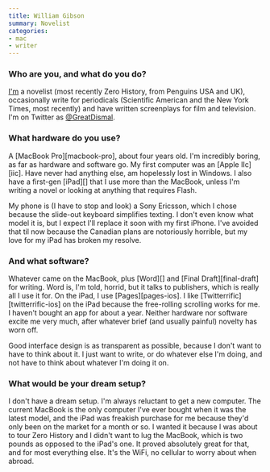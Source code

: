 ```yaml
---
title: William Gibson
summary: Novelist
categories:
- mac
- writer
---
```


### Who are you, and what do you do?

[I'm](http://www.williamgibsonbooks.com/ "William's website.") a novelist (most recently Zero History, from Penguins USA and UK), occasionally write for periodicals (Scientific American and the New York Times, most recently) and have written screenplays for film and television. I'm on Twitter as [@GreatDismal](http://twitter.com/greatdismal/ "William's Twitter account.").

### What hardware do you use?

A [MacBook Pro][macbook-pro], about four years old. I'm incredibly boring, as far as hardware and software go. My first computer was an [Apple IIc][iic]. Have never had anything else, am hopelessly lost in Windows. I also have a first-gen [iPad][] that I use more than the MacBook, unless I'm writing a novel or looking at anything that requires Flash.

My phone is (I have to stop and look) a Sony Ericsson, which I chose because the slide-out keyboard simplifies texting. I don't even know what model it is, but I expect I'll replace it soon with my first iPhone. I've avoided that til now because the Canadian plans are notoriously horrible, but my love for my iPad has broken my resolve.

### And what software?

Whatever came on the MacBook, plus [Word][] and [Final Draft][final-draft] for writing. Word is, I'm told, horrid, but it talks to publishers, which is really all I use it for. On the iPad, I use [Pages][pages-ios]. I like [Twitterrific][twitterrific-ios] on the iPad because the free-rolling scrolling works for me. I haven't bought an app for about a year. Neither hardware nor software excite me very much, after whatever brief (and usually painful) novelty has worn off. 

Good interface design is as transparent as possible, because I don't want to have to think about it. I just want to write, or do whatever else I'm doing, and not have to think about whatever I'm doing it on.

### What would be your dream setup?

I don't have a dream setup. I'm always reluctant to get a new computer. The current MacBook is the only computer I've ever bought when it was the latest model, and the iPad was freakish purchase for me because they'd only been on the market for a month or so. I wanted it because I was about to tour Zero History and I didn't want to lug the MacBook, which is two pounds as opposed to the iPad's one. It proved absolutely great for that, and for most everything else. It's the WiFi, no cellular to worry about when abroad.